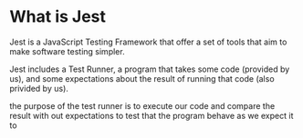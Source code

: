 # What is Jest

Jest is a JavaScript Testing Framework that offer a set of tools that aim to make software testing simpler.

Jest includes a Test Runner, a program that takes some code (provided by us), and some expectations about the result of running that code (also privided by us).

the purpose of the test runner is to execute our code and compare the result with out expectations to test that the program behave as we expect it to

